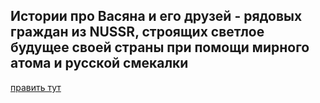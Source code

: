 ## Истории про Васяна и его друзей - рядовых граждан из NUSSR, строящих светлое будущее своей страны при помощи мирного атома и русской смекалки

[править тут](https://github.com/Blasterdick/vazyan.pp.ua/edit/master/index.md)
